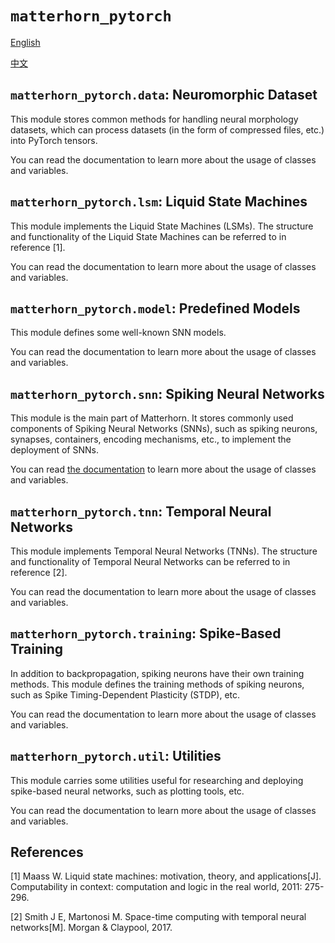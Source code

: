 # `matterhorn_pytorch`

[English](../en_us/0_general.md)

[中文](../zh_cn/0_general.md)

## `matterhorn_pytorch.data`: Neuromorphic Dataset

This module stores common methods for handling neural morphology datasets, which can process datasets (in the form of compressed files, etc.) into PyTorch tensors.

You can read the documentation to learn more about the usage of classes and variables.

## `matterhorn_pytorch.lsm`: Liquid State Machines

This module implements the Liquid State Machines (LSMs). The structure and functionality of the Liquid State Machines can be referred to in reference [1].

You can read the documentation to learn more about the usage of classes and variables.

## `matterhorn_pytorch.model`: Predefined Models

This module defines some well-known SNN models.

You can read the documentation to learn more about the usage of classes and variables.

## `matterhorn_pytorch.snn`: Spiking Neural Networks

This module is the main part of Matterhorn. It stores commonly used components of Spiking Neural Networks (SNNs), such as spiking neurons, synapses, containers, encoding mechanisms, etc., to implement the deployment of SNNs.

You can read [the documentation](./snn/0_general.md) to learn more about the usage of classes and variables.

## `matterhorn_pytorch.tnn`: Temporal Neural Networks

This module implements Temporal Neural Networks (TNNs). The structure and functionality of Temporal Neural Networks can be referred to in reference [2].

You can read the documentation to learn more about the usage of classes and variables.

## `matterhorn_pytorch.training`: Spike-Based Training

In addition to backpropagation, spiking neurons have their own training methods. This module defines the training methods of spiking neurons, such as Spike Timing-Dependent Plasticity (STDP), etc.

You can read the documentation to learn more about the usage of classes and variables.

## `matterhorn_pytorch.util`: Utilities

This module carries some utilities useful for researching and deploying spike-based neural networks, such as plotting tools, etc.

You can read the documentation to learn more about the usage of classes and variables.

## References

[1] Maass W. Liquid state machines: motivation, theory, and applications[J]. Computability in context: computation and logic in the real world, 2011: 275-296.

[2] Smith J E, Martonosi M. Space-time computing with temporal neural networks[M]. Morgan & Claypool, 2017.